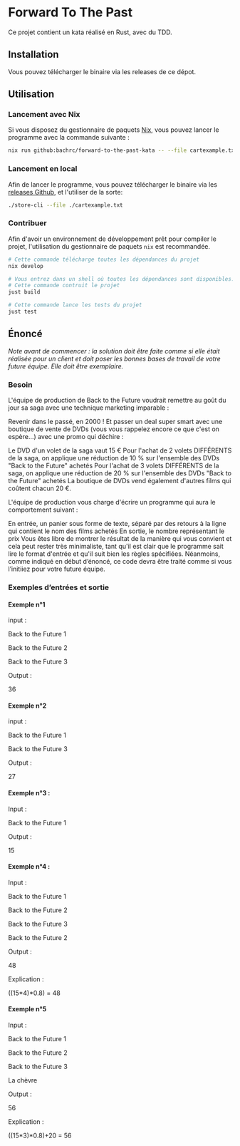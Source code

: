 # Forward To The Past

Ce projet contient un kata réalisé en Rust, avec du TDD.

## Installation

Vous pouvez télécharger le binaire via les releases de ce dépot.

## Utilisation

### Lancement avec Nix

Si vous disposez du gestionnaire de paquets [Nix](https://nixos.org/), vous pouvez lancer le programme avec la commande suivante :

```bash
nix run github:bachrc/forward-to-the-past-kata -- --file cartexample.txt
```

### Lancement en local

Afin de lancer le programme, vous pouvez télécharger le binaire via les [releases Github](https://github.com/bachrc/forward-to-the-past-kata/releases), et l'utiliser de la sorte:

```bash
./store-cli --file ./cartexample.txt 
```

### Contribuer

Afin d'avoir un environnement de développement prêt pour compiler le projet, l'utilisation du gestionnaire de paquets `nix`
est recommandée.

```bash
# Cette commande télécharge toutes les dépendances du projet
nix develop

# Vous entrez dans un shell où toutes les dépendances sont disponibles. 
# Cette commande contruit le projet
just build

# Cette commande lance les tests du projet
just test
```

## Énoncé

_Note avant de commencer : la solution doit être faite comme si elle était réalisée pour un client et doit poser les bonnes bases de travail de votre future équipe. Elle doit être exemplaire._

### Besoin

L'équipe de production de Back to the Future voudrait remettre au goût du jour sa saga avec une technique marketing imparable :

Revenir dans le passé, en 2000 ! Et passer un deal super smart avec une boutique de vente de DVDs (vous vous rappelez encore ce que c'est on espère…) avec une promo qui déchire :

Le DVD d'un volet de la saga vaut 15 €
Pour l'achat de 2 volets DIFFÉRENTS de la saga, on applique une réduction de 10 % sur l'ensemble des DVDs "Back to the Future" achetés
Pour l'achat de 3 volets DIFFÉRENTS de la saga, on applique une réduction de 20 % sur l'ensemble des DVDs "Back to the Future" achetés
La boutique de DVDs vend également d'autres films qui coûtent chacun 20 €.

L'équipe de production vous charge d'écrire un programme qui aura le comportement suivant :

En entrée, un panier sous forme de texte, séparé par des retours à la ligne qui contient le nom des films achetés
En sortie, le nombre représentant le prix
Vous êtes libre de montrer le résultat de la manière qui vous convient et cela peut rester très minimaliste, tant qu'il est clair que le programme sait lire le format d'entrée et qu'il suit bien les règles spécifiées. Néanmoins, comme indiqué en début d’énoncé, ce code devra être traité comme si vous l’initiiez pour votre future équipe.

### Exemples d’entrées et sortie

#### Exemple n°1

input :

Back to the Future 1

Back to the Future 2

Back to the Future 3

Output :

36

#### Exemple n°2

input :

Back to the Future 1

Back to the Future 3

Output :

27

#### Exemple n°3 :

Input :

Back to the Future 1

Output :

15

#### Exemple n°4 :

Input :

Back to the Future 1

Back to the Future 2

Back to the Future 3

Back to the Future 2

Output :

48

Explication :

((15*4)*0.8) = 48

#### Exemple n°5

Input :

Back to the Future 1

Back to the Future 2

Back to the Future 3

La chèvre

Output :

56

Explication :

((15*3)*0.8)+20 = 56
